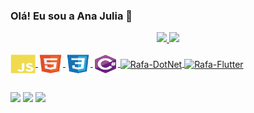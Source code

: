 ### Olá! Eu sou a Ana Julia 👋

<div align="center">
  <a href="https://github.com/najumattos576">
  <img height="180em" src="https://github-readme-stats.vercel.app/api?username=najumattos576&show_icons=true&theme=dracula&include_all_commits=true&count_private=true"/>
  <img height="180em" src="https://github-readme-stats.vercel.app/api/top-langs/?username=najumattos576&layout=compact&langs_count=7&theme=dracula"/>
</div>

<div style="display: inline_block"><br>
  <img align="center" alt="Rafa-Js" height="30" width="40" src="https://raw.githubusercontent.com/devicons/devicon/master/icons/javascript/javascript-plain.svg">  
  <img align="center" alt="Rafa-HTML" height="30" width="40" src="https://raw.githubusercontent.com/devicons/devicon/master/icons/html5/html5-original.svg">
  <img align="center" alt="Rafa-CSS" height="30" width="40" src="https://raw.githubusercontent.com/devicons/devicon/master/icons/css3/css3-original.svg">
  <img align="center" alt="Rafa-Csharp" height="30" width="40" src="https://raw.githubusercontent.com/devicons/devicon/master/icons/csharp/csharp-original.svg">
  <img align="center" alt="Rafa-DotNet" height="30" width="40" src="https://cdn.jsdelivr.net/gh/devicons/devicon/icons/dotnetcore/dotnetcore-original.svg"/>
  <img align="center" alt="Rafa-Flutter" height="30" width="40" src="https://cdn.jsdelivr.net/gh/devicons/devicon/icons/flutter/flutter-original.svg"/>
  
  <!--
  <img align="right" alt="Rafa-pic" height="150" style="border-radius:50px;" src="https://lh3.googleusercontent.com/YiHxHCxngm1kn_yoHW45Utlrgy86ijRJDdnKS2zRgURzi-YgVKOEtNf6AHMNnFGYrmxrmLVxIwdR-gkU4euzV7B3h4vL6V3rLR6e0Fj8uND_MLJes6oT-EzuG5qyVD855qELsnPdJ2Iq0SbA6A">
</div>
-->
##
<div>
  <a href="https://img.shields.io/badge/Instagram-E4405F?style=for-the-badge&logo=instagram&logoColor=white"></a>
  <a href="https://instagram.com/najuliarmattos" target="_blank"><img src="https://img.shields.io/badge/-Instagram-%23E4405F?style=for-the-badge&logo=instagram&logoColor=white" target="_blank"></a> 
  <a href = "mailto:anajuliamatttos576@gmail.com"><img src="https://img.shields.io/badge/-Gmail-%23333?style=for-the-badge&logo=gmail&logoColor=white" target="_blank"></a>
  <a href="https://www.linkedin.com/in/ana-julia-reis-de-mattos-b39756184" target="_blank"><img src="https://img.shields.io/badge/-LinkedIn-%230077B5?style=for-the-badge&logo=linkedin&logoColor=white" target="_blank"></a> 
  
   <!-- ![Snake animation](https://github.com/rafaballerini/rafaballerini/blob/output/github-contribution-grid-snake.svg) -->
</div>
